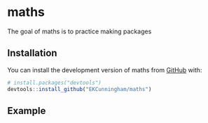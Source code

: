 
<!-- README.md is generated from README.Rmd. Please edit that file -->

# maths

<!-- badges: start -->
<!-- badges: end -->

The goal of maths is to practice making packages

## Installation

You can install the development version of maths from
[GitHub](https://github.com/) with:

``` r
# install.packages("devtools")
devtools::install_github("EKCunningham/maths")
```

## Example
